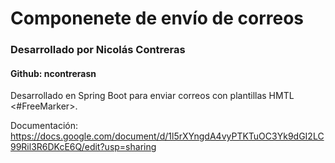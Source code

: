 # Componenete de envío de correos
### Desarrollado por Nicolás Contreras
#### Github: ncontrerasn

Desarrollado en Spring Boot para enviar correos con plantillas HMTL &lt;#FreeMarker>.

Documentación: https://docs.google.com/document/d/1l5rXYngdA4vyPTKTuOC3Yk9dGI2LC99Ril3R6DKcE6Q/edit?usp=sharing
